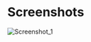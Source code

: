 # Screenshots



![Screenshot_1](https://github.com/safaanilatasoy/weather-app/assets/61758061/2a6b4ea7-4684-4e1e-beae-14f1bb87d559)
